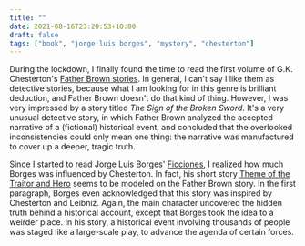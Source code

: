 ```yaml
---
title: ""
date: 2021-08-16T23:20:53+10:00
draft: false
tags: ["book", "jorge luis borges", "mystery", "chesterton"]
---
```

During the lockdown, I finally found the time to read the first volume of G.K. Chesterton's [Father Brown stories](https://en.wikipedia.org/wiki/Father_Brown#Compilation_books). In general, I can't say I like them as detective stories, because what I am looking for in this genre is brilliant deduction, and Father Brown doesn't do that kind of thing. However, I was very impressed by a story titled _The Sign of the Broken Sword_. It's a very unusual detective story, in which Father Brown analyzed the accepted narrative of a (fictional) historical event, and concluded that the overlooked inconsistencies could only mean one thing: the narrative was manufactured to cover up a deeper, tragic truth.

Since I started to read Jorge Luis Borges' [Ficciones](https://en.wikipedia.org/wiki/Ficciones), I realized how much Borges was influenced by Chesterton. In fact, his short story [Theme of the Traitor and Hero](https://en.wikipedia.org/wiki/Theme_of_the_Traitor_and_the_Hero) seems to be modeled on the Father Brown story. In the first paragraph, Borges even acknowledged that this story was inspired by Chesterton and Leibniz. Again, the main character uncovered the hidden truth behind a historical account, except that Borges took the idea to a weirder place. In his story, a historical event involving thousands of people was staged like a large-scale play, to advance the agenda of certain forces.
